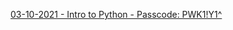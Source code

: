 [03-10-2021 - Intro to Python - Passcode: PWK1!Y1^](https://zoom.us/rec/share/TIc_-pOwvAbaLbwX1NAvXvTSjD9P5vzq_1gY4kPGwkN3ugx81iAZ15O6J7hePVAX.37dueAi1-6w_6ssj)

